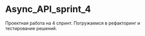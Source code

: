 # Async_API_sprint_4
Проектная работа на 4 спринт. Погружаемся в рефакторинг и тестирование решений.
